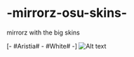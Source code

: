 # -mirrorz-osu-skins-

mirrorz with the big skins

[- #Aristia# - #White# -] ![Alt text](/relative/path/to/https://imgur.com/9mREp6X.jpg?raw=true "Optional Title")
